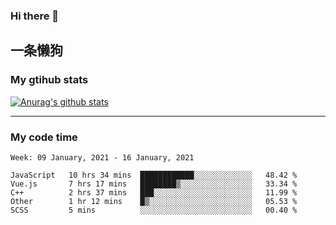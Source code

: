 ### Hi there 👋

## 一条懒狗
<!--
**kiss-me-quickly/kiss-me-quickly** is a ✨ _special_ ✨ repository because its `README.md` (this file) appears on your GitHub profile.

Here are some ideas to get you started:

- 🔭 I’m currently working on ...
- 🌱 I’m currently learning ...
- 👯 I’m looking to collaborate on ...
- 🤔 I’m looking for help with ...
- 💬 Ask me about ...
- 📫 How to reach me: ...
- 😄 Pronouns: ...
- ⚡ Fun fact: ...
-->


### My gtihub stats

[![Anurag's github stats](https://github-readme-stats.vercel.app/api?username=kiss-me-quickly)](https://github.com/anuraghazra/github-readme-stats)

***

### My code time

<!--START_SECTION:waka-->
```text
Week: 09 January, 2021 - 16 January, 2021

JavaScript   10 hrs 34 mins  ████████████░░░░░░░░░░░░░   48.42 % 
Vue.js       7 hrs 17 mins   ████████▒░░░░░░░░░░░░░░░░   33.34 % 
C++          2 hrs 37 mins   ███░░░░░░░░░░░░░░░░░░░░░░   11.99 % 
Other        1 hr 12 mins    █▒░░░░░░░░░░░░░░░░░░░░░░░   05.53 % 
SCSS         5 mins          ░░░░░░░░░░░░░░░░░░░░░░░░░   00.40 % 
```
<!--END_SECTION:waka-->
